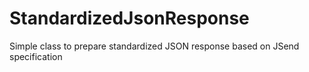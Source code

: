 # StandardizedJsonResponse
Simple class to prepare standardized JSON response based on JSend specification
